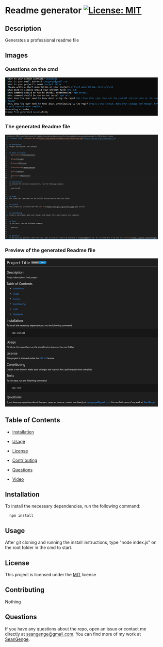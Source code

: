 # Readme generator [![License: MIT](https://img.shields.io/badge/License-MIT-yellow.svg)](https://opensource.org/licenses/MIT)

## Description
Generates a professional readme file
  
## Images
### Questions on the cmd
![](./images/cmd.png)

### The generated Readme file
![](./images/generated_readme.PNG)

### Preview of the generated Readme file
![](./images/preview_readme.PNG)

## Table of Contents
- [Installation](#installation)
  
- [Usage](#usage)
  
- [License](#license)
  
- [Contributing](#contributing)
  
- [Questions](#questions)

- [Video](#video)
  

## Installation
To install the necessary dependencies, run the following command:
```
  npm install
```
  

## Usage
After git cloning and running the install instructions, type "node index.js" on the root folder in the cmd to start.
  

## License
This project is licensed under the [MIT](https://opensource.org/licenses/MIT) license
  

## Contributing
Nothing
  

## Questions
If you have any questions about the repo, open an issue or contact me directly at seangenge@gmail.com. You can find more of my work at [SeanGenge](https://github.com/SeanGenge).
